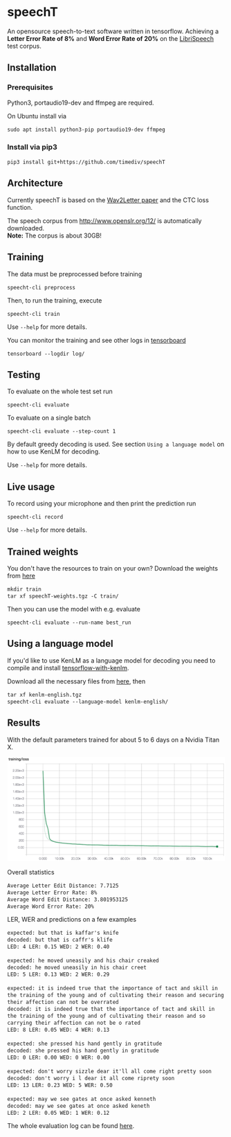 # speechT
An opensource speech-to-text software written in tensorflow.
Achieving a **Letter Error Rate of 8%** and **Word Error Rate of 20%** on the [LibriSpeech](http://www.openslr.org/12/) test corpus.

## Installation

### Prerequisites

Python3, portaudio19-dev and ffmpeg are required.

On Ubuntu install via
```
sudo apt install python3-pip portaudio19-dev ffmpeg
```

### Install via pip3

```
pip3 install git+https://github.com/timediv/speechT
```

## Architecture
Currently speechT is based on the [Wav2Letter paper](https://arxiv.org/abs/1609.03193) and the CTC loss function.

The speech corpus from http://www.openslr.org/12/ is automatically downloaded.  
**Note:** The corpus is about 30GB!

## Training
The data must be preprocessed before training
```
speecht-cli preprocess
```

Then, to run the training, execute
```
speecht-cli train
```

Use `--help` for more details.

You can monitor the training and see other logs in [tensorboard](https://www.tensorflow.org/get_started/summaries_and_tensorboard)
```
tensorboard --logdir log/
```

## Testing

To evaluate on the whole test set run
```
speecht-cli evaluate
```

To evaluate on a single batch
```
speecht-cli evaluate --step-count 1
```

By default greedy decoding is used.
See section `Using a language model` on how to use KenLM for decoding.

Use `--help` for more details.

## Live usage

To record using your microphone and then print the prediction run
```
speecht-cli record
```

Use `--help` for more details.

## Trained weights

You don't have the resources to train on your own?
Download the weights from [here](https://github.com/timediv/speechT/releases/download/v1.0/speechT-weights.tgz)

```commandline
mkdir train
tar xf speechT-weights.tgz -C train/
```

Then you can use the model with e.g. evaluate
```commandline
speecht-cli evaluate --run-name best_run
```

## Using a language model

If you'd like to use KenLM as a language model for decoding you need to compile and install [tensorflow-with-kenlm](https://github.com/timediv/tensorflow-with-kenlm).

Download all the necessary files from [here](https://github.com/timediv/speechT/releases/download/v1.0/kenlm-english.tgz), then
```commandline
tar xf kenlm-english.tgz
speecht-cli evaluate --language-model kenlm-english/
```

## Results

With the default parameters trained for about 5 to 6 days on a Nvidia Titan X.

![Loss curve for speech recognizer training](docs/images/loss-curve.png)

Overall statistics
```
Average Letter Edit Distance: 7.7125
Average Letter Error Rate: 8%
Average Word Edit Distance: 3.801953125
Average Word Error Rate: 20%
```

LER, WER and predictions on a few examples
```
expected: but that is kaffar's knife
decoded: but that is caffr's klife 
LED: 4 LER: 0.15 WED: 2 WER: 0.40

expected: he moved uneasily and his chair creaked
decoded: he moved uneasily in his chair creet
LED: 5 LER: 0.13 WED: 2 WER: 0.29

expected: it is indeed true that the importance of tact and skill in the training of the young and of cultivating their reason and securing their affection can not be overrated
decoded: it is indeed true that the importance of tact and skill in the training of the young and of cultivating their reason and so carrying their affection can not be o rated
LED: 8 LER: 0.05 WED: 4 WER: 0.13

expected: she pressed his hand gently in gratitude
decoded: she pressed his hand gently in gratitude
LED: 0 LER: 0.00 WED: 0 WER: 0.00

expected: don't worry sizzle dear it'll all come right pretty soon
decoded: don't worry i l dear it all come riprety soon 
LED: 13 LER: 0.23 WED: 5 WER: 0.50

expected: may we see gates at once asked kenneth
decoded: may we see gates at once asked keneth 
LED: 2 LER: 0.05 WED: 1 WER: 0.12

```

The whole evaluation log can be found [here](https://github.com/timediv/speechT/releases/download/v1.0/test-corpus-evaluation.txt).
